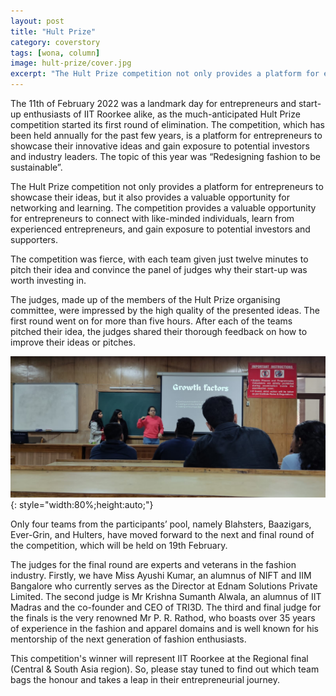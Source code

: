 ```yaml
---
layout: post
title: "Hult Prize"
category: coverstory
tags: [wona, column]
image: hult-prize/cover.jpg
excerpt: "The Hult Prize competition not only provides a platform for entrepreneurs to showcase their ideas, but it also provides a valuable opportunity for networking and learning."
---
```


The 11th of February 2022 was a landmark day for entrepreneurs and start-up enthusiasts of IIT Roorkee alike, as the much-anticipated Hult Prize competition started its first round of elimination. The competition, which has been held annually for the past few years, is a platform for entrepreneurs to showcase their innovative ideas and gain exposure to potential investors and industry leaders. The topic of this year was “Redesigning fashion to be sustainable”.

The Hult Prize competition not only provides a platform for entrepreneurs to showcase their ideas, but it also provides a valuable opportunity for networking and learning. The competition provides a valuable opportunity for entrepreneurs to connect with like-minded individuals, learn from experienced entrepreneurs, and gain exposure to potential investors and supporters.

The competition was fierce, with each team given just twelve minutes to pitch their idea and convince the panel of judges why their start-up was worth investing in.

The judges, made up of the members of the Hult Prize organising committee, were impressed by the high quality of the presented ideas. The first round went on for more than five hours. After each of the teams pitched their idea, the judges shared their thorough feedback on how to improve their ideas or pitches.

![pic](/images/posts/hult-prize/1.jpg){: style="width:80%;height:auto;"}

Only four teams from the participants’ pool, namely Blahsters, Baazigars, Ever-Grin, and Hulters, have moved forward to the next and final round of the competition, which will be held on 19th February. 

The judges for the final round are experts and veterans in the fashion industry. Firstly, we have Miss Ayushi Kumar, an alumnus of NIFT and IIM Bangalore who currently serves as the Director at Ednam Solutions Private Limited. The second judge is Mr Krishna Sumanth Alwala, an alumnus of IIT Madras and the co-founder and CEO of TRI3D. The third and final judge for the finals is the very renowned Mr P. R. Rathod, who boasts over 35 years of experience in the fashion and apparel domains and is well known for his mentorship of the next generation of fashion enthusiasts.

This competition's winner will represent IIT Roorkee at the Regional final (Central & South Asia region). So, please stay tuned to find out which team bags the honour and takes a leap in their entrepreneurial journey.

